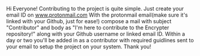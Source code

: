 Hi Everyone!
Contributing to the project is quite simple.
Just create your email ID on www.protonmail.com
With the protonmail email(make sure it's linked with your Github, just for ease!) compose a mail with subject "Contributor" and body as "I'm here to contribute to the Encrypter repository!" along with your Github username or linked email ID.
Within a day or two you'll be added in as a contributor with required guidlines sent to your email to setup the project on your system.
Thank you!
